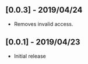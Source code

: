 
## [0.0.3] - 2019/04/24

 - Removes invalid access.
 

## [0.0.1] - 2019/04/23

 - Initial release

